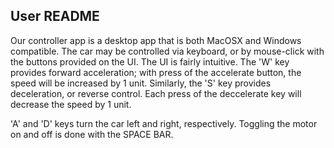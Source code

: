 ## User README

Our controller app is a desktop app that is both MacOSX and Windows compatible. The car may be controlled via keyboard, or by mouse-click with the buttons provided on the UI. The UI is fairly intuitive. The 'W' key provides forward acceleration; with press of the accelerate button, the speed will be increased by 1 unit. Similarly, the 'S' key provides deceleration, or reverse control. Each press of the deccelerate key will decrease the speed by 1 unit. 

'A' and 'D' keys turn the car left and right, respectively. Toggling the motor on and off is done with the SPACE BAR.